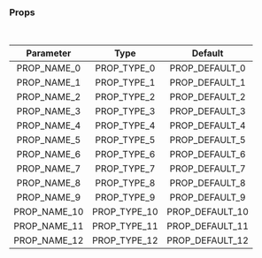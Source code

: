 ### Props

<br>


| <div style='text-align:center;margin:auto;'>Parameter</div> | <div style='text-align:center;margin:auto;'>Type</div> | <div style='text-align:center;margin:auto;'>Default</div> |
| ----------------------------------------------------------- | --------------------------------------------------------- | ------------------------------------------------------------- |
| <div style='text-align:center;margin:auto;'>PROP_NAME_0</div> | <div style='text-align:center;margin:auto;'>PROP_TYPE_0</div> | <div style='text-align:center;margin:auto;'>PROP_DEFAULT_0</div> |
| <div style='text-align:center;margin:auto;'>PROP_NAME_1</div> | <div style='text-align:center;margin:auto;'>PROP_TYPE_1</div> | <div style='text-align:center;margin:auto;'>PROP_DEFAULT_1</div> |
| <div style='text-align:center;margin:auto;'>PROP_NAME_2</div> | <div style='text-align:center;margin:auto;'>PROP_TYPE_2</div> | <div style='text-align:center;margin:auto;'>PROP_DEFAULT_2</div> |
| <div style='text-align:center;margin:auto;'>PROP_NAME_3</div> | <div style='text-align:center;margin:auto;'>PROP_TYPE_3</div> | <div style='text-align:center;margin:auto;'>PROP_DEFAULT_3</div> |
| <div style='text-align:center;margin:auto;'>PROP_NAME_4</div> | <div style='text-align:center;margin:auto;'>PROP_TYPE_4</div> | <div style='text-align:center;margin:auto;'>PROP_DEFAULT_4</div> |
| <div style='text-align:center;margin:auto;'>PROP_NAME_5</div> | <div style='text-align:center;margin:auto;'>PROP_TYPE_5</div> | <div style='text-align:center;margin:auto;'>PROP_DEFAULT_5</div> |
| <div style='text-align:center;margin:auto;'>PROP_NAME_6</div> | <div style='text-align:center;margin:auto;'>PROP_TYPE_6</div> | <div style='text-align:center;margin:auto;'>PROP_DEFAULT_6</div> |
| <div style='text-align:center;margin:auto;'>PROP_NAME_7</div> | <div style='text-align:center;margin:auto;'>PROP_TYPE_7</div> | <div style='text-align:center;margin:auto;'>PROP_DEFAULT_7</div> |
| <div style='text-align:center;margin:auto;'>PROP_NAME_8</div> | <div style='text-align:center;margin:auto;'>PROP_TYPE_8</div> | <div style='text-align:center;margin:auto;'>PROP_DEFAULT_8</div> |
| <div style='text-align:center;margin:auto;'>PROP_NAME_9</div> | <div style='text-align:center;margin:auto;'>PROP_TYPE_9</div> | <div style='text-align:center;margin:auto;'>PROP_DEFAULT_9</div> |
| <div style='text-align:center;margin:auto;'>PROP_NAME_10</div> | <div style='text-align:center;margin:auto;'>PROP_TYPE_10</div> | <div style='text-align:center;margin:auto;'>PROP_DEFAULT_10</div> |
| <div style='text-align:center;margin:auto;'>PROP_NAME_11</div> | <div style='text-align:center;margin:auto;'>PROP_TYPE_11</div> | <div style='text-align:center;margin:auto;'>PROP_DEFAULT_11</div> |
| <div style='text-align:center;margin:auto;'>PROP_NAME_12</div> | <div style='text-align:center;margin:auto;'>PROP_TYPE_12</div> | <div style='text-align:center;margin:auto;'>PROP_DEFAULT_12</div> |

